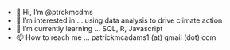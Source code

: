- 👋 Hi, I’m @ptrckmcdms
- 👀 I’m interested in ... using data analysis to drive climate action
- 🌱 I’m currently learning ... SQL, R, Javascript
- 📫 How to reach me ... patrickmcadams1 (at) gmail (dot) com

<!---
ptrckmcdms/ptrckmcdms is a ✨ special ✨ repository because its `README.md` (this file) appears on your GitHub profile.
You can click the Preview link to take a look at your changes.
--->
